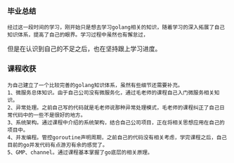 ### 毕业总结
    经过这一段时间的学习，刚开始只是想去学习golang相关的知识，随着学习的深入拓展了自己知识体系，提高了自己的眼界。学习过程中虽然也有懈怠过，
但是在认识到自己的不足之后，也在坚持跟上学习进度。
### 课程收获
    为自己建立了一个比较完善的golang知识体系，虽然有些细节还需要补充。
    1、微服务总体知识。由于自己公司没有微服务化，通过毛老师的课程自己入门微服务相关知识。
    2、异常处理。之前自己写的代码就是毛老师说那种异常处理模式，毛老师的课程纠正了自己日常代码中的一些不是很好的地方。
    3、系统架构。通过课程中介绍的系统架构，结合自己公司项目，正在将相关思想应用在自己的项目中。
    4、并发编程。管控goroutine声明周期，之前自己的代码没有相关考虑，学完课程之后，自己目前的go并发代码有点游刃有余的感觉了。
    5、GMP、channel。通过课程基本掌握了go底层的相关原理。
   
    
